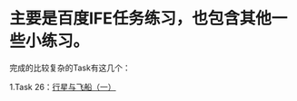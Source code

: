 # 主要是百度IFE任务练习，也包含其他一些小练习。

完成的比较复杂的Task有这几个：

1.Task 26：[行星与飞船（一）](http://cynil.github.io/baiduIFETask/Task-26/)